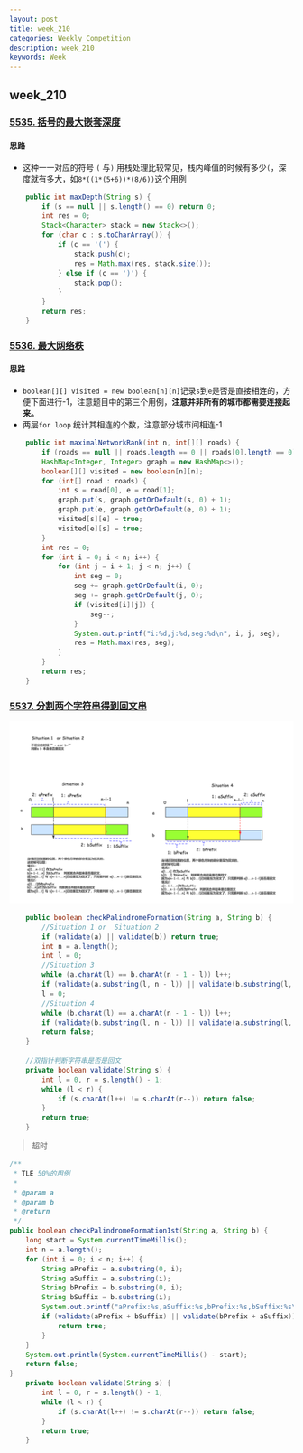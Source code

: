 ```yaml
---
layout: post
title: week_210
categories: Weekly_Competition
description: week_210
keywords: Week
---
```


## week_210

### [5535. 括号的最大嵌套深度](https://leetcode-cn.com/problems/maximum-nesting-depth-of-the-parentheses/)

#### 思路

- 这种一一对应的符号 `(` 与`)` 用栈处理比较常见，栈内峰值的时候有多少`(`，深度就有多大，如`8*((1*(5+6))*(8/6))`这个用例

```java
    public int maxDepth(String s) {
        if (s == null || s.length() == 0) return 0;
        int res = 0;
        Stack<Character> stack = new Stack<>();
        for (char c : s.toCharArray()) {
            if (c == '(') {
                stack.push(c);
                res = Math.max(res, stack.size());
            } else if (c == ')') {
                stack.pop();
            }
        }
        return res;
    }
```

### [5536. 最大网络秩](https://leetcode-cn.com/problems/maximal-network-rank/)

#### 思路

- `boolean[][] visited = new boolean[n][n]`记录`s`到`e`是否是直接相连的，方便下面进行-1，注意题目中的第三个用例，**注意并非所有的城市都需要连接起来。**
- 两层`for loop` 统计其相连的个数，注意部分城市间相连-1

```java
    public int maximalNetworkRank(int n, int[][] roads) {
        if (roads == null || roads.length == 0 || roads[0].length == 0) return 0;
        HashMap<Integer, Integer> graph = new HashMap<>();
        boolean[][] visited = new boolean[n][n];
        for (int[] road : roads) {
            int s = road[0], e = road[1];
            graph.put(s, graph.getOrDefault(s, 0) + 1);
            graph.put(e, graph.getOrDefault(e, 0) + 1);
            visited[s][e] = true;
            visited[e][s] = true;
        }
        int res = 0;
        for (int i = 0; i < n; i++) {
            for (int j = i + 1; j < n; j++) {
                int seg = 0;
                seg += graph.getOrDefault(i, 0);
                seg += graph.getOrDefault(j, 0);
                if (visited[i][j]) {
                    seg--;
                }
                System.out.printf("i:%d,j:%d,seg:%d\n", i, j, seg);
                res = Math.max(res, seg);
            }
        }
        return res;
    }
```

### [5537. 分割两个字符串得到回文串](https://leetcode-cn.com/problems/split-two-strings-to-make-palindrome/)

![5537](/images/posts/algorithm/weekly_competition/5537.jpg)

```java
    public boolean checkPalindromeFormation(String a, String b) {
        //Situation 1 or  Situation 2
        if (validate(a) || validate(b)) return true;
        int n = a.length();
        int l = 0;
        //Situation 3
        while (a.charAt(l) == b.charAt(n - 1 - l)) l++;
        if (validate(a.substring(l, n - l)) || validate(b.substring(l, n - l))) return true;
        l = 0;
        //Situation 4
        while (b.charAt(l) == a.charAt(n - 1 - l)) l++;
        if (validate(b.substring(l, n - l)) || validate(a.substring(l, n - l))) return true;
        return false;
    }
	
	//双指针判断字符串是否是回文
    private boolean validate(String s) {
        int l = 0, r = s.length() - 1;
        while (l < r) {
            if (s.charAt(l++) != s.charAt(r--)) return false;
        }
        return true;
    }
```

>  超时

```java
/**
 * TLE 50%的用例
 *
 * @param a
 * @param b
 * @return
 */
public boolean checkPalindromeFormation1st(String a, String b) {
    long start = System.currentTimeMillis();
    int n = a.length();
    for (int i = 0; i < n; i++) {
        String aPrefix = a.substring(0, i);
        String aSuffix = a.substring(i);
        String bPrefix = b.substring(0, i);
        String bSuffix = b.substring(i);
        System.out.printf("aPrefix:%s,aSuffix:%s,bPrefix:%s,bSuffix:%s\n", aPrefix, aSuffix, bPrefix, bSuffix);
        if (validate(aPrefix + bSuffix) || validate(bPrefix + aSuffix)) {
            return true;
        }
    }
    System.out.println(System.currentTimeMillis() - start);
    return false;
}
    private boolean validate(String s) {
        int l = 0, r = s.length() - 1;
        while (l < r) {
            if (s.charAt(l++) != s.charAt(r--)) return false;
        }
        return true;
    }
```

